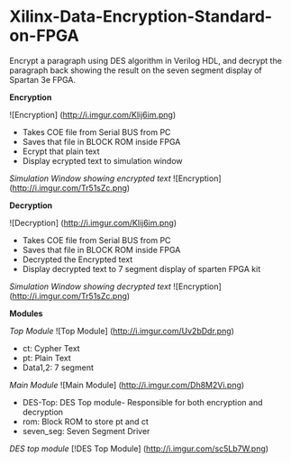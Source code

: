 # Xilinx-Data-Encryption-Standard-on-FPGA
Encrypt a paragraph using DES algorithm in Verilog HDL, and decrypt the paragraph back showing the result on the seven segment display of Spartan 3e FPGA.

**Encryption**

![Encryption] (http://i.imgur.com/Klij6im.png)

- Takes COE file from Serial BUS from PC
- Saves that file in BLOCK ROM inside FPGA
- Ecrypt that plain text
- Display ecrypted text to simulation window

*Simulation Window showing encrypted text*
![Encryption] (http://i.imgur.com/Tr51sZc.png)

**Decryption**

![Decryption] (http://i.imgur.com/Klij6im.png)

- Takes COE file from Serial BUS from PC
- Saves that file in BLOCK ROM inside FPGA
- Decrypted the Encrypted text
- Display decrypted text to 7 segment display of sparten FPGA kit

*Simulation Window showing decrypted text*
![Encryption] (http://i.imgur.com/Tr51sZc.png)

**Modules**

*Top Module*
![Top Module] (http://i.imgur.com/Uv2bDdr.png)

- ct: Cypher Text
- pt: Plain Text
- Data1,2: 7 segment

*Main Module*
![Main Module] (http://i.imgur.com/Dh8M2Vi.png)

- DES-Top: DES Top module- Responsible for both encryption and decryption
- rom: Block ROM to store pt and ct
- seven_seg: Seven Segment Driver

*DES top module*
[!DES Top Module] (http://i.imgur.com/sc5Lb7W.png)
 


